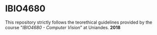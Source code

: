 # IBIO4680
This repository strictly follows the teorethical guidelines provided by the course "*IBIO4680 - Computer Vision*" at Uniandes. 
**2018**
